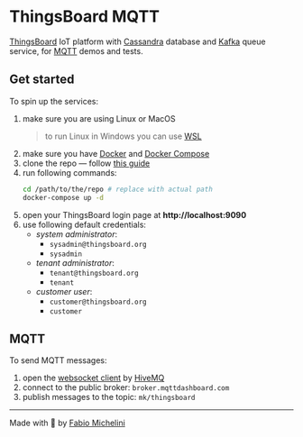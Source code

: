 # ThingsBoard MQTT
[ThingsBoard](https://thingsboard.io/) IoT platform
with [Cassandra](https://cassandra.apache.org/) database
and [Kafka](https://kafka.apache.org/) queue service,
for [MQTT](https://mqtt.org/) demos and tests.
## Get started
To spin up the services:
1. make sure you are using Linux or MacOS
   > to run Linux in Windows
   > you can use [WSL](https://docs.microsoft.com/windows/wsl/)
1. make sure you have
   [Docker](https://docs.docker.com/engine/) and
   [Docker Compose](https://docs.docker.com/compose/)
1. clone the repo
   — follow [this guide](https://docs.github.com/en/github/creating-cloning-and-archiving-repositories/cloning-a-repository)
1. run following commands: 
   ```bash
   cd /path/to/the/repo # replace with actual path
   docker-compose up -d
   ```
1. open your ThingsBoard login page at **http://localhost:9090**
1. use following default credentials:
   - _system administrator_:
     - `sysadmin@thingsboard.org`
     - `sysadmin`
   - _tenant administrator_:
     - `tenant@thingsboard.org`
     - `tenant`
   - _customer user_:
     - `customer@thingsboard.org`
     - `customer`
## MQTT
To send MQTT messages:
1. open the [websocket client](http://www.hivemq.com/demos/websocket-client/)
   by [HiveMQ](https://www.hivemq.com/)
1. connect to the public broker: `broker.mqttdashboard.com`
1. publish messages to the topic: `mk/thingsboard`
---
Made with 🧡 by [Fabio Michelini](https://bit.ly/mich-cv)